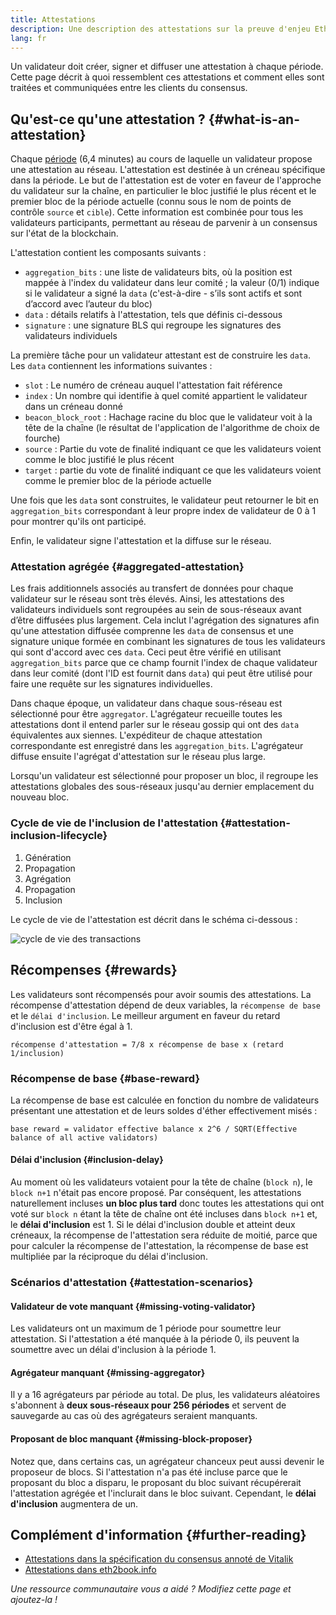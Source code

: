 ```yaml
---
title: Attestations
description: Une description des attestations sur la preuve d'enjeu Ethereum.
lang: fr
---
```


Un validateur doit créer, signer et diffuser une attestation à chaque période. Cette page décrit à quoi ressemblent ces attestations et comment elles sont traitées et communiquées entre les clients du consensus.

## Qu'est-ce qu'une attestation ? \{#what-is-an-attestation}

Chaque [période](/glossary/#epoch) (6,4 minutes) au cours de laquelle un validateur propose une attestation au réseau. L'attestation est destinée à un créneau spécifique dans la période. Le but de l'attestation est de voter en faveur de l'approche du validateur sur la chaîne, en particulier le bloc justifié le plus récent et le premier bloc de la période actuelle (connu sous le nom de points de contrôle `source` et `cible`). Cette information est combinée pour tous les validateurs participants, permettant au réseau de parvenir à un consensus sur l'état de la blockchain.

L'attestation contient les composants suivants :

- `aggregation_bits` : une liste de validateurs bits, où la position est mappée à l'index du validateur dans leur comité ; la valeur (0/1) indique si le validateur a signé la `data` (c'est-à-dire - s’ils sont actifs et sont d’accord avec l’auteur du bloc)
- `data` : détails relatifs à l'attestation, tels que définis ci-dessous
- `signature` : une signature BLS qui regroupe les signatures des validateurs individuels

La première tâche pour un validateur attestant est de construire les `data`. Les `data` contiennent les informations suivantes :

- `slot` : Le numéro de créneau auquel l'attestation fait référence
- `index` : Un nombre qui identifie à quel comité appartient le validateur dans un créneau donné
- `beacon_block_root` : Hachage racine du bloc que le validateur voit à la tête de la chaîne (le résultat de l'application de l'algorithme de choix de fourche)
- `source` : Partie du vote de finalité indiquant ce que les validateurs voient comme le bloc justifié le plus récent
- `target` : partie du vote de finalité indiquant ce que les validateurs voient comme le premier bloc de la période actuelle

Une fois que les `data` sont construites, le validateur peut retourner le bit en `aggregation_bits` correspondant à leur propre index de validateur de 0 à 1 pour montrer qu'ils ont participé.

Enfin, le validateur signe l'attestation et la diffuse sur le réseau.

### Attestation agrégée \{#aggregated-attestation}

Les frais additionnels associés au transfert de données pour chaque validateur sur le réseau sont très élevés. Ainsi, les attestations des validateurs individuels sont regroupées au sein de sous-réseaux avant d’être diffusées plus largement. Cela inclut l'agrégation des signatures afin qu'une attestation diffusée comprenne les `data` de consensus et une signature unique formée en combinant les signatures de tous les validateurs qui sont d'accord avec ces `data`. Ceci peut être vérifié en utilisant `aggregation_bits` parce que ce champ fournit l'index de chaque validateur dans leur comité (dont l'ID est fournit dans `data`) qui peut être utilisé pour faire une requête sur les signatures individuelles.

Dans chaque époque, un validateur dans chaque sous-réseau est sélectionné pour être `aggregator`. L'agrégateur recueille toutes les attestations dont il entend parler sur le réseau gossip qui ont des `data` équivalentes aux siennes. L'expéditeur de chaque attestation correspondante est enregistré dans les `aggregation_bits`. L'agrégateur diffuse ensuite l'agrégat d'attestation sur le réseau plus large.

Lorsqu'un validateur est sélectionné pour proposer un bloc, il regroupe les attestations globales des sous-réseaux jusqu'au dernier emplacement du nouveau bloc.

### Cycle de vie de l'inclusion de l'attestation \{#attestation-inclusion-lifecycle}

1. Génération
2. Propagation
3. Agrégation
4. Propagation
5. Inclusion

Le cycle de vie de l'attestation est décrit dans le schéma ci-dessous :

![cycle de vie des transactions](./attestation_schematic.png)

## Récompenses \{#rewards}

Les validateurs sont récompensés pour avoir soumis des attestations. La récompense d'attestation dépend de deux variables, la `récompense de base` et le `délai d'inclusion`. Le meilleur argument en faveur du retard d'inclusion est d'être égal à 1.

`récompense d'attestation = 7/8 x récompense de base x (retard 1/inclusion)`

### Récompense de base \{#base-reward}

La récompense de base est calculée en fonction du nombre de validateurs présentant une attestation et de leurs soldes d'éther effectivement misés :

`base reward = validator effective balance x 2^6 / SQRT(Effective balance of all active validators)`

#### Délai d'inclusion \{#inclusion-delay}

Au moment où les validateurs votaient pour la tête de chaîne (`block n`), le `block n+1` n'était pas encore proposé. Par conséquent, les attestations naturellement incluses **un bloc plus tard** donc toutes les attestations qui ont voté sur `block n` étant la tête de chaîne ont été incluses dans `block n+1` et, le **délai d'inclusion** est 1. Si le délai d'inclusion double et atteint deux créneaux, la récompense de l'attestation sera réduite de moitié, parce que pour calculer la récompense de l'attestation, la récompense de base est multipliée par la réciproque du délai d'inclusion.

### Scénarios d'attestation \{#attestation-scenarios}

#### Validateur de vote manquant \{#missing-voting-validator}

Les validateurs ont un maximum de 1 période pour soumettre leur attestation. Si l'attestation a été manquée à la période 0, ils peuvent la soumettre avec un délai d'inclusion à la période 1.

#### Agrégateur manquant \{#missing-aggregator}

Il y a 16 agrégateurs par période au total. De plus, les validateurs aléatoires s'abonnent à **deux sous-réseaux pour 256 périodes** et servent de sauvegarde au cas où des agrégateurs seraient manquants.

#### Proposant de bloc manquant \{#missing-block-proposer}

Notez que, dans certains cas, un agrégateur chanceux peut aussi devenir le proposeur de blocs. Si l'attestation n'a pas été incluse parce que le proposant du bloc a disparu, le proposant du bloc suivant récupérerait l'attestation agrégée et l'inclurait dans le bloc suivant. Cependant, le **délai d'inclusion** augmentera de un.

## Complément d'information \{#further-reading}

- [Attestations dans la spécification du consensus annoté de Vitalik](https://github.com/ethereum/annotated-spec/blob/master/phase0/beacon-chain.md#attestationdata)
- [Attestations dans eth2book.info](https://eth2book.info/altair/part3/containers/dependencies#attestationdata)

_Une ressource communautaire vous a aidé ? Modifiez cette page et ajoutez-la !_
